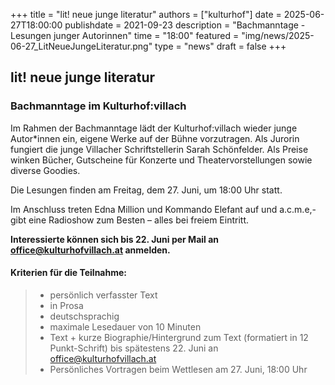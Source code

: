 +++ 
title = "lit! neue junge literatur" 
authors = ["kulturhof"]
date = 2025-06-27T18:00:00 
publishdate = 2021-09-23 
description = "Bachmanntage - Lesungen junger Autorinnen" 
time = "18:00" 
featured = "img/news/2025-06-27_LitNeueJungeLiteratur.png" 
type = "news"
draft = false
+++

## lit! neue junge literatur
### Bachmanntage im Kulturhof:villach


Im Rahmen der Bachmanntage lädt der Kulturhof:villach wieder junge Autor\*innen ein, eigene Werke auf der Bühne vorzutragen. Als Jurorin fungiert die junge Villacher Schriftstellerin Sarah Schönfelder. Als Preise winken Bücher, Gutscheine für Konzerte und Theatervorstellungen sowie diverse Goodies.

Die Lesungen finden am Freitag, dem 27. Juni, um 18:00 Uhr statt.

Im Anschluss treten Edna Million und Kommando Elefant auf und a.c.m.e,- gibt eine Radioshow zum Besten – alles bei freiem Eintritt.

**Interessierte können sich bis 22. Juni per Mail an office@kulturhofvillach.at anmelden.**

#### Kriterien für die Teilnahme:
> - persönlich verfasster Text
> - in Prosa
> - deutschsprachig
> - maximale Lesedauer von 10 Minuten
> - Text + kurze Biographie/Hintergrund zum Text (formatiert in 12 Punkt-Schrift) bis spätestens 22. Juni an office@kulturhofvillach.at 
> - Persönliches Vortragen beim Wettlesen am 27. Juni, 18:00 Uhr
